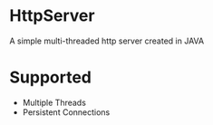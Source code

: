 HttpServer
==========

A simple multi-threaded http server created in JAVA


Supported
=========

- Multiple Threads
- Persistent Connections
